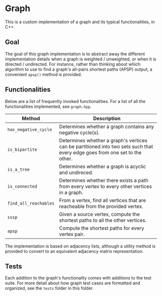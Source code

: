 # Graph

This is a custom implementation of a graph and its typical functionalities, in
C++.

## Goal

The goal of this graph implementation is to abstract away the different
implementation details when a graph is weighted / unweighted, or when it is
directed / undirected. For instance, rather than thinking about which
algorithm to use to find a graph's all-pairs shortest paths (APSP) output,
a convenient `apsp()` method is provided.

## Functionalities

Below are a list of frequently invoked functionalities. For a list of all the
functionalities implemented, see `graph.hpp`.

| Method | Description |
| --- | --- |
| `has_negative_cycle` | Determines whether a graph contains any negative cycle(s). |
| `is_bipartite` | Determines whether a graph's vertices can be partitioned into two sets such that every edge goes from one set to the other. |
| `is_a_tree` | Determines whether a graph is acyclic and undireced. |
| `is_connected` | Determines whether there exists a path from every vertex to every other vertices in a graph. |
| `find_all_reachables` | From a vertex, find all vertices that are reacheable from the provided vertex. |
| `sssp` | Given a source vertex, compute the shortest paths to all the other vertices. |
|`apsp` | Compute the shortest paths for every vertex pair. |

The implementation is based on adjacency lists, although a utility method is
provided to convert to an equivalent adjacency matrix representation.

## Tests

Each addition to the graph's functionality comes with additions to the test
suite. For more detail about how graph test cases are formatted and organized,
see the `tests` folder in this folder.
